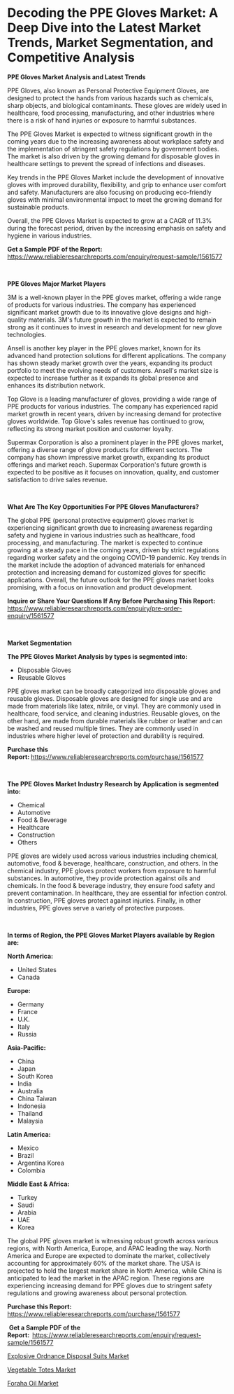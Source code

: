 <p><h1>Decoding the PPE Gloves Market: A Deep Dive into the Latest Market Trends, Market Segmentation, and Competitive Analysis</h1></p><p><strong>PPE Gloves Market Analysis and Latest Trends</strong></p>
<p><p>PPE Gloves, also known as Personal Protective Equipment Gloves, are designed to protect the hands from various hazards such as chemicals, sharp objects, and biological contaminants. These gloves are widely used in healthcare, food processing, manufacturing, and other industries where there is a risk of hand injuries or exposure to harmful substances.</p><p>The PPE Gloves Market is expected to witness significant growth in the coming years due to the increasing awareness about workplace safety and the implementation of stringent safety regulations by government bodies. The market is also driven by the growing demand for disposable gloves in healthcare settings to prevent the spread of infections and diseases.</p><p>Key trends in the PPE Gloves Market include the development of innovative gloves with improved durability, flexibility, and grip to enhance user comfort and safety. Manufacturers are also focusing on producing eco-friendly gloves with minimal environmental impact to meet the growing demand for sustainable products.</p><p>Overall, the PPE Gloves Market is expected to grow at a CAGR of 11.3% during the forecast period, driven by the increasing emphasis on safety and hygiene in various industries.</p></p>
<p><strong>Get a Sample PDF of the Report:&nbsp;</strong> <a href="https://www.reliableresearchreports.com/enquiry/request-sample/1561577">https://www.reliableresearchreports.com/enquiry/request-sample/1561577</a></p>
<p>&nbsp;</p>
<p><strong>PPE Gloves Major Market Players</strong></p>
<p><p>3M is a well-known player in the PPE gloves market, offering a wide range of products for various industries. The company has experienced significant market growth due to its innovative glove designs and high-quality materials. 3M's future growth in the market is expected to remain strong as it continues to invest in research and development for new glove technologies.</p><p>Ansell is another key player in the PPE gloves market, known for its advanced hand protection solutions for different applications. The company has shown steady market growth over the years, expanding its product portfolio to meet the evolving needs of customers. Ansell's market size is expected to increase further as it expands its global presence and enhances its distribution network.</p><p>Top Glove is a leading manufacturer of gloves, providing a wide range of PPE products for various industries. The company has experienced rapid market growth in recent years, driven by increasing demand for protective gloves worldwide. Top Glove's sales revenue has continued to grow, reflecting its strong market position and customer loyalty.</p><p>Supermax Corporation is also a prominent player in the PPE gloves market, offering a diverse range of glove products for different sectors. The company has shown impressive market growth, expanding its product offerings and market reach. Supermax Corporation's future growth is expected to be positive as it focuses on innovation, quality, and customer satisfaction to drive sales revenue.</p></p>
<p>&nbsp;</p>
<p><strong>What Are The Key Opportunities For PPE Gloves Manufacturers?</strong></p>
<p><p>The global PPE (personal protective equipment) gloves market is experiencing significant growth due to increasing awareness regarding safety and hygiene in various industries such as healthcare, food processing, and manufacturing. The market is expected to continue growing at a steady pace in the coming years, driven by strict regulations regarding worker safety and the ongoing COVID-19 pandemic. Key trends in the market include the adoption of advanced materials for enhanced protection and increasing demand for customized gloves for specific applications. Overall, the future outlook for the PPE gloves market looks promising, with a focus on innovation and product development.</p></p>
<p><strong>Inquire or Share Your Questions If Any Before Purchasing This Report:</strong> <a href="https://www.reliableresearchreports.com/enquiry/pre-order-enquiry/1561577">https://www.reliableresearchreports.com/enquiry/pre-order-enquiry/1561577</a></p>
<p>&nbsp;</p>
<p><strong>Market Segmentation</strong></p>
<p><strong>The PPE Gloves Market Analysis by types is segmented into:</strong></p>
<p><ul><li>Disposable Gloves</li><li>Reusable Gloves</li></ul></p>
<p><p>PPE gloves market can be broadly categorized into disposable gloves and reusable gloves. Disposable gloves are designed for single use and are made from materials like latex, nitrile, or vinyl. They are commonly used in healthcare, food service, and cleaning industries. Reusable gloves, on the other hand, are made from durable materials like rubber or leather and can be washed and reused multiple times. They are commonly used in industries where higher level of protection and durability is required.</p></p>
<p><strong>Purchase this Report:&nbsp;</strong><a href="https://www.reliableresearchreports.com/purchase/1561577">https://www.reliableresearchreports.com/purchase/1561577</a></p>
<p>&nbsp;</p>
<p><strong>The PPE Gloves Market Industry Research by Application is segmented into:</strong></p>
<p><ul><li>Chemical</li><li>Automotive</li><li>Food & Beverage</li><li>Healthcare</li><li>Construction</li><li>Others</li></ul></p>
<p><p>PPE gloves are widely used across various industries including chemical, automotive, food & beverage, healthcare, construction, and others. In the chemical industry, PPE gloves protect workers from exposure to harmful substances. In automotive, they provide protection against oils and chemicals. In the food & beverage industry, they ensure food safety and prevent contamination. In healthcare, they are essential for infection control. In construction, PPE gloves protect against injuries. Finally, in other industries, PPE gloves serve a variety of protective purposes.</p></p>
<p>&nbsp;</p>
<p><strong>In terms of Region, the PPE Gloves Market Players available by Region are:</strong></p>
<p>
    <p> <strong> North America: </strong>
        <ul>
            <li>United States</li>
            <li>Canada</li>
        </ul>
        </p> 
    <p> <strong> Europe: </strong>
        <ul>
            <li>Germany</li>
            <li>France</li>
            <li>U.K.</li>
            <li>Italy</li>
            <li>Russia</li>
        </ul>
        </p> 
    <p> <strong> Asia-Pacific: </strong>
        <ul>
            <li>China</li>
            <li>Japan</li>
            <li>South Korea</li>
            <li>India</li>
            <li>Australia</li>
            <li>China Taiwan</li>
            <li>Indonesia</li>
            <li>Thailand</li>
            <li>Malaysia</li>
        </ul>
        </p> 
    <p> <strong> Latin America: </strong>
        <ul>
            <li>Mexico</li>
            <li>Brazil</li>
            <li>Argentina Korea</li>
            <li>Colombia</li>
        </ul>
        </p> 
    <p> <strong> Middle East & Africa: </strong>
        <ul>
            <li>Turkey</li>
            <li>Saudi</li>
            <li>Arabia</li>
            <li>UAE</li>
            <li>Korea</li>
        </ul>
    </p>
    </p>
<p><p>The global PPE gloves market is witnessing robust growth across various regions, with North America, Europe, and APAC leading the way. North America and Europe are expected to dominate the market, collectively accounting for approximately 60% of the market share. The USA is projected to hold the largest market share in North America, while China is anticipated to lead the market in the APAC region. These regions are experiencing increasing demand for PPE gloves due to stringent safety regulations and growing awareness about personal protection.</p></p>
<p><strong>Purchase this Report: </strong><a href="https://www.reliableresearchreports.com/purchase/1561577">https://www.reliableresearchreports.com/purchase/1561577</a></p>
<p>&nbsp;<strong>Get a Sample PDF of the Report:&nbsp;&nbsp;</strong><a href="https://www.reliableresearchreports.com/enquiry/request-sample/1561577">https://www.reliableresearchreports.com/enquiry/request-sample/1561577</a></p>
<p><strong></strong></p>
<p><p><a href="https://github.com/Angelnienowdseej3e45z3p8c/Market-Research-Report-List-1/blob/main/explosive-ordnance-disposal-suits-market.md">Explosive Ordnance Disposal Suits Market</a></p><p><a href="https://github.com/brentleyjimmiealvaradoz4l1rea/Market-Research-Report-List-1/blob/main/vegetable-totes-market.md">Vegetable Totes Market</a></p><p><a href="https://github.com/eeaveuhhh/Market-Research-Report-List-1/blob/main/foraha-oil-market.md">Foraha Oil Market</a></p></p>